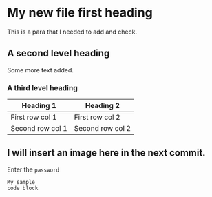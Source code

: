 # My new file first heading

This is a para that I needed to add and check.

## A second level heading

Some more text added.

### A third level heading

|Heading 1|Heading 2|
|---------|---------|
|First row col 1| First row col 2|
|Second row col 1|Second row col 2|

## I will insert an image here in the next commit.

Enter the `password`

```
My sample
code block
```

